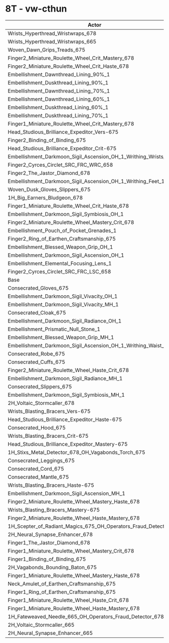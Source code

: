 # 8T - vw-cthun
| Actor | DPS | Increase |
|---|:---:|:---:|
|Wrists_Hyperthread_Wristwraps_678|11702213|2.16%|
|Wrists_Hyperthread_Wristwraps_665|11667742|1.86%|
|Woven_Dawn_Grips_Treads_675|11562827|0.94%|
|Finger2_Miniature_Roulette_Wheel_Crit_Mastery_678|11552691|0.85%|
|Finger2_Miniature_Roulette_Wheel_Crit_Haste_678|11540225|0.75%|
|Embellishment_Dawnthread_Lining_90%_1|11537096|0.72%|
|Embellishment_Duskthread_Lining_90%_1|11532158|0.68%|
|Embellishment_Dawnthread_Lining_70%_1|11525372|0.62%|
|Embellishment_Dawnthread_Lining_60%_1|11524850|0.61%|
|Embellishment_Duskthread_Lining_60%_1|11514774|0.52%|
|Embellishment_Duskthread_Lining_70%_1|11514328|0.52%|
|Finger1_Miniature_Roulette_Wheel_Crit_Mastery_678|11513497|0.51%|
|Head_Studious_Brilliance_Expeditor_Vers-675|11509067|0.47%|
|Finger2_Binding_of_Binding_675|11505991|0.45%|
|Head_Studious_Brilliance_Expeditor_Crit-675|11499042|0.39%|
|Embellishment_Darkmoon_Sigil_Ascension_OH_1_Writhing_Wrists_1|11493146|0.33%|
|Finger2_Cyrces_Circlet_SRC_FRC_WRC_658|11491410|0.32%|
|Finger2_The_Jastor_Diamond_678|11489764|0.31%|
|Embellishment_Darkmoon_Sigil_Ascension_OH_1_Writhing_Feet_1|11486997|0.28%|
|Woven_Dusk_Gloves_Slippers_675|11485880|0.27%|
|1H_Big_Earners_Bludgeon_678|11476826|0.19%|
|Finger1_Miniature_Roulette_Wheel_Crit_Haste_678|11475275|0.18%|
|Embellishment_Darkmoon_Sigil_Symbiosis_OH_1|11470228|0.13%|
|Finger2_Miniature_Roulette_Wheel_Mastery_Crit_678|11466424|0.10%|
|Embellishment_Pouch_of_Pocket_Grenades_1|11463519|0.08%|
|Finger2_Ring_of_Earthen_Craftsmanship_675|11463189|0.07%|
|Embellishment_Blessed_Weapon_Grip_OH_1|11462097|0.06%|
|Embellishment_Darkmoon_Sigil_Ascension_OH_1|11459768|0.04%|
|Embellishment_Elemental_Focusing_Lens_1|11457717|0.03%|
|Finger2_Cyrces_Circlet_SRC_FRC_LSC_658|11456917|0.02%|
|Base|11454782|0.00%|
|Consecrated_Gloves_675|11454033|-0.01%|
|Embellishment_Darkmoon_Sigil_Vivacity_OH_1|11451231|-0.03%|
|Embellishment_Darkmoon_Sigil_Vivacity_MH_1|11449123|-0.05%|
|Consecrated_Cloak_675|11448813|-0.05%|
|Embellishment_Darkmoon_Sigil_Radiance_OH_1|11448619|-0.05%|
|Embellishment_Prismatic_Null_Stone_1|11448093|-0.06%|
|Embellishment_Blessed_Weapon_Grip_MH_1|11447877|-0.06%|
|Embellishment_Darkmoon_Sigil_Ascension_OH_1_Writhing_Waist_1|11447531|-0.06%|
|Consecrated_Robe_675|11447385|-0.06%|
|Consecrated_Cuffs_675|11446552|-0.07%|
|Finger2_Miniature_Roulette_Wheel_Haste_Crit_678|11446544|-0.07%|
|Embellishment_Darkmoon_Sigil_Radiance_MH_1|11442905|-0.10%|
|Consecrated_Slippers_675|11442859|-0.10%|
|Embellishment_Darkmoon_Sigil_Symbiosis_MH_1|11442106|-0.11%|
|2H_Voltaic_Stormcaller_678|11441186|-0.12%|
|Wrists_Blasting_Bracers_Vers-675|11440512|-0.12%|
|Head_Studious_Brilliance_Expeditor_Haste-675|11439973|-0.13%|
|Consecrated_Hood_675|11439914|-0.13%|
|Wrists_Blasting_Bracers_Crit-675|11437693|-0.15%|
|Head_Studious_Brilliance_Expeditor_Mastery-675|11435834|-0.17%|
|1H_Stixs_Metal_Detector_678_OH_Vagabonds_Torch_675|11435680|-0.17%|
|Consecrated_Leggings_675|11435038|-0.17%|
|Consecrated_Cord_675|11434717|-0.18%|
|Consecrated_Mantle_675|11434387|-0.18%|
|Wrists_Blasting_Bracers_Haste-675|11433659|-0.18%|
|Embellishment_Darkmoon_Sigil_Ascension_MH_1|11426718|-0.24%|
|Finger2_Miniature_Roulette_Wheel_Mastery_Haste_678|11426006|-0.25%|
|Wrists_Blasting_Bracers_Mastery-675|11423678|-0.27%|
|Finger2_Miniature_Roulette_Wheel_Haste_Mastery_678|11423224|-0.28%|
|1H_Scepter_of_Radiant_Magics_675_OH_Operators_Fraud_Detector_678|11415191|-0.35%|
|2H_Neural_Synapse_Enhancer_678|11407825|-0.41%|
|Finger1_The_Jastor_Diamond_678|11404102|-0.44%|
|Finger1_Miniature_Roulette_Wheel_Mastery_Crit_678|11402061|-0.46%|
|Finger1_Binding_of_Binding_675|11399568|-0.48%|
|2H_Vagabonds_Bounding_Baton_675|11367855|-0.76%|
|Finger1_Miniature_Roulette_Wheel_Mastery_Haste_678|11366761|-0.77%|
|Neck_Amulet_of_Earthen_Craftsmanship_675|11356524|-0.86%|
|Finger1_Ring_of_Earthen_Craftsmanship_675|11316817|-1.20%|
|Finger1_Miniature_Roulette_Wheel_Haste_Crit_678|11271610|-1.60%|
|Finger1_Miniature_Roulette_Wheel_Haste_Mastery_678|11250514|-1.78%|
|1H_Fateweaved_Needle_665_OH_Operators_Fraud_Detector_678|11213122|-2.11%|
|2H_Voltaic_Stormcaller_665|11097257|-3.12%|
|2H_Neural_Synapse_Enhancer_665|11050429|-3.53%|
